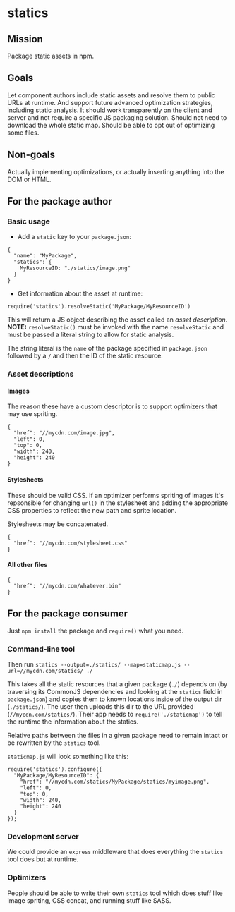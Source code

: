 # statics

## Mission

Package static assets in npm.

## Goals

Let component authors include static assets and resolve them to public URLs at runtime. And
support future advanced optimization strategies, including static analysis. It should work
transparently on the client and server and not require a specific JS packaging solution. Should not need to download the whole static map. Should be able to opt out of optimizing some files.

## Non-goals

Actually implementing optimizations, or actually inserting anything into the DOM or HTML.

## For the package author

### Basic usage

  * Add a `static` key to your `package.json`:

```
{
  "name": "MyPackage",
  "statics": {
    MyResourceID: "./statics/image.png"
  }
}
```

  * Get information about the asset at runtime:

```
require('statics').resolveStatic('MyPackage/MyResourceID')
```

This will return a JS object describing the asset called an *asset description*. **NOTE:** `resolveStatic()`
must be invoked with the name `resolveStatic` and must be passed a literal string to allow for static
analysis.

The string literal is the `name` of the package specified in `package.json` followed by a `/` and then the ID
of the static resource.

### Asset descriptions

#### Images

The reason these have a custom descriptor is to support optimizers that may use spriting.

```
{
  "href": "//mycdn.com/image.jpg",
  "left": 0,
  "top": 0,
  "width": 240,
  "height": 240
}
```

#### Stylesheets

These should be valid CSS. If an optimizer performs spriting of images it's repsonsible for changing `url()` in the stylesheet and adding
the appropriate CSS properties to reflect the new path and sprite location.

Stylesheets may be concatenated.

```
{
  "href": "//mycdn.com/stylesheet.css"
}
```

#### All other files

```
{
  "href": "//mycdn.com/whatever.bin"
}
```

## For the package consumer

Just `npm install` the package and `require()` what you need.

### Command-line tool

Then run `statics --output=./statics/ --map=staticmap.js --url=//mycdn.com/statics/ ./`

This takes all the static resources that a given package (`./`) depends on (by traversing
its CommonJS dependencies and looking at the `statics` field in `package.json`) and copies them
to known locations inside of the output dir (`./statics/`). The user then uploads this dir to
the URL provided (`//mycdn.com/statics/`). Their app needs to `require('./staticmap')` to
tell the runtime the information about the statics.

Relative paths between the files in a given package need to remain intact or be rewritten by
the `statics` tool.

`staticmap.js` will look something like this:

```
require('statics').configure({
  "MyPackage/MyResourceID": {
    "href": "//mycdn.com/statics/MyPackage/statics/myimage.png",
    "left": 0,
    "top": 0,
    "width": 240,
    "height": 240
  }
});
```

### Development server

We could provide an `express` middleware that does everything the `statics` tool does but at runtime.

### Optimizers

People should be able to write their own `statics` tool which does stuff like image spriting, CSS concat,
and running stuff like SASS.
